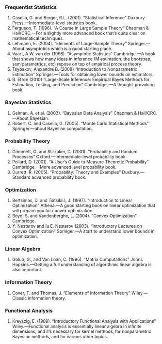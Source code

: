 ### Frequentist Statistics
1. Casella, G. and Berger, R.L. (2001). “Statistical Inference” Duxbury Press.—Intermediate-level statistics book.
2. Ferguson, T. (1996). “A Course in Large Sample Theory” Chapman & Hall/CRC.—For a slightly more advanced book that’s quite clear on mathematical techniques.
3. Lehmann, E. (2004). “Elements of Large-Sample Theory” Springer.—About asymptotics which is a good starting place.
4. Vaart, A.W. van der (1998). “Asymptotic Statistics” Cambridge.—A book that shows how many ideas in inference (M estimation, the bootstrap, semiparametrics, etc) repose on top of empirical process theory.
5. Tsybakov, Alexandre B. (2008) “Introduction to Nonparametric Estimation” Springer.—Tools for obtaining lower bounds on estimators.
6. B. Efron (2010) “Large-Scale Inference: Empirical Bayes Methods for Estimation, Testing, and Prediction” Cambridge,.—A thought-provoking book.
### Bayesian Statistics
1. Gelman, A. et al. (2003). “Bayesian Data Analysis” Chapman & Hall/CRC.—About Bayesian.
2. Robert, C. and Casella, G. (2005). “Monte Carlo Statistical Methods” Springer.—about Bayesian computation.
### Probability Theory
1. Grimmett, G. and Stirzaker, D. (2001). “Probability and Random Processes” Oxford.—Intermediate-level probability book.
2. Pollard, D. (2001). “A User’s Guide to Measure Theoretic Probability” Cambridge.—More advanced level probability book.
3. Durrett, R. (2005). “Probability: Theory and Examples” Duxbury.—Standard advanced probability book.
### Optimization
1. Bertsimas, D. and Tsitsiklis, J. (1997). “Introduction to Linear Optimization” Athena.—A good starting book on linear optimization that will prepare you for convex optimization.
2. Boyd, S. and Vandenberghe, L. (2004). “Convex Optimization” Cambridge.
3. Y. Nesterov and Iu E. Nesterov (2003). “Introductory Lectures on Convex Optimization” Springer.—A start to understand lower bounds in optimization.
### Linear Algebra
1. Golub, G., and Van Loan, C. (1996). “Matrix Computations” Johns Hopkins.—Getting a full understanding of algorithmic linear algebra is also important.
### Information Theory
1. Cover, T. and Thomas, J. “Elements of Information Theory” Wiley.—Classic information theory.
### Functional Analysis
1. Kreyszig, E. (1989). “Introductory Functional Analysis with Applications” Wiley.—Functional analysis is essentially linear algebra in infinite dimensions, and it’s necessary for kernel methods, for nonparametric Bayesian methods, and for various other topics.
